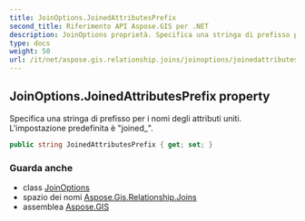 ```yaml
---
title: JoinOptions.JoinedAttributesPrefix
second_title: Riferimento API Aspose.GIS per .NET
description: JoinOptions proprietà. Specifica una stringa di prefisso per i nomi degli attributi uniti. Limpostazione predefinita è joined_.
type: docs
weight: 50
url: /it/net/aspose.gis.relationship.joins/joinoptions/joinedattributesprefix/
---
```

## JoinOptions.JoinedAttributesPrefix property

Specifica una stringa di prefisso per i nomi degli attributi uniti. L'impostazione predefinita è "joined_".

```csharp
public string JoinedAttributesPrefix { get; set; }
```

### Guarda anche

* class [JoinOptions](../)
* spazio dei nomi [Aspose.Gis.Relationship.Joins](../../joinoptions/)
* assemblea [Aspose.GIS](../../../)


